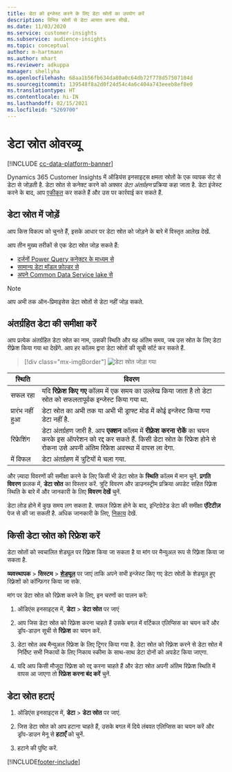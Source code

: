 ```yaml
---
title: डेटा को इन्जेस्ट करने के लिए डेटा स्रोतों का उपयोग करें
description: विभिन्न स्रोतों से डेटा आयात करना सीखें.
ms.date: 11/03/2020
ms.service: customer-insights
ms.subservice: audience-insights
ms.topic: conceptual
author: m-hartmann
ms.author: mhart
ms.reviewer: adkuppa
manager: shellyha
ms.openlocfilehash: 68aa1b56fb634da80a0c64db72f778d57507104d
ms.sourcegitcommit: 139548f8a2d0f24d54c4a6c404a743eeeb8ef8e0
ms.translationtype: HT
ms.contentlocale: hi-IN
ms.lasthandoff: 02/15/2021
ms.locfileid: "5269700"
---
```

# <a name="data-sources-overview"></a>डेटा स्रोत ओवरव्यू

[!INCLUDE [cc-data-platform-banner](../includes/cc-data-platform-banner.md)]

Dynamics 365 Customer Insights में ऑडियंस इनसाइट्स क्षमता स्रोतों के एक व्यापक सेट से डेटा से जोड़ती है. डेटा स्रोत से कनेक्ट करने को अक्सर *डेटा अंतर्ग्रहण* प्रक्रिया कहा जाता है. डेटा इंजेस्ट करने के बाद, आप [एकीकृत](data-unification.md) कर सकते हैं और उस पर कार्रवाई कर सकते हैं.

## <a name="add-a-data-source"></a>डेटा स्रोत में जोड़ें

आप किस विकल्प को चुनते हैं, इसके आधार पर डेटा स्रोत को जोड़ने के बारे में विस्तृत आलेख देखें.

आप तीन मुख्य तरीकों से एक डेटा स्रोत जोड़ सकते हैं:

- [दर्जनों Power Query कनेक्टर के माध्यम से](connect-power-query.md)
- [सामान्य डेटा मॉडल फ़ोल्डर से](connect-common-data-model.md)
- [अपने Common Data Service lake से](connect-common-data-service-lake.md)

> [!NOTE]
> आप अभी तक ऑन-प्रिमाइसेस डेटा स्रोतों से डेटा नहीं जोड़ सकते.

## <a name="review-ingested-data"></a>अंतर्ग्रहित डेटा की समीक्षा करें

आप प्रत्येक अंतर्ग्रहित डेटा स्रोत का नाम, उसकी स्थिति और वह अंतिम समय, जब उस स्रोत के लिए डेटा रीफ़्रेश किया गया था देखेंगे. आप हर कॉलम द्वारा डेटा स्रोतों की सूची सॉर्ट कर सकते हैं.

> [!div class="mx-imgBorder"]
> ![डेटा स्रोत जोड़ा गया](media/configure-data-datasource-added.png "डेटा स्रोत जोड़ा गया")

|स्थिति  |विवरण  |
|---------|---------|
|सफल रहा   |यदि **रिफ़्रेश किए गए** कॉलम में एक समय का उल्लेख किया जाता है तो डेटा स्रोत को सफलतापूर्वक इन्जेस्ट किया गया था.
|प्रारंभ नहीं हुआ   |डेटा स्रोत का अभी तक या अभी भी ड्राफ्ट मोड में कोई इन्जेस्ट किया गया डेटा नहीं है.         |
|रिफ्रेशिंग    |डेटा अंतर्ग्रहण जारी है. आप **एक्शन** कॉलम में **रीफ़्रेश करना रोकें** का चयन करके इस ऑपरेशन को रद्द कर सकते हैं. किसी डेटा स्रोत के रिफ्रेश होने से रोकना उसे अपनी अंतिम रिफ्रेश अवस्था में वापस ला देगा.       |
|में विफल     |डेटा अंतर्ग्रहण में त्रुटियों मे चला गया.         |

और ज़्यादा विवरणों की समीक्षा करने के लिए किसी भी डेटा स्रोत के **स्थिति** कॉलम में मान चुनें. **प्रगति विवरण** फ़लक में, **डेटा स्रोत** का विस्तार करें. त्रुटि विवरण और डाउनस्ट्रीम प्रक्रिया अपडेट सहित रिफ़्रेश स्थिति के बारे में और जानकारी के लिए **विवरण देखें** चुनें.

डेटा लोड होने में कुछ समय लग सकता है. सफल रिफ्रेश होने के बाद, इन्टिग्रेटेड डेटा की समीक्षा **एंटिटीज़** पेज से की जा सकती है. अधिक जानकारी के लिए, [निकाय](entities.md) देखें.

## <a name="refresh-a-data-source"></a>किसी डेटा स्रोत को रिफ्रेश करें

डेटा स्रोतों को स्वचालित शेड्यूल पर रिफ़्रेश किया जा सकता है या मांग पर मैन्युअल रूप से रिफ़्रेश किया जा सकता है. 

**व्यवस्थापक** > **सिस्टम** > [**शेड्यूल**](system.md#schedule-tab) पर जाएं ताकि अपने सभी इन्जेस्ट किए गए डेटा स्रोतों के शेड्यूल हुए रिफ़्रेशों को कॉन्फ़िगर किया जा सके.

मांग पर डेटा स्रोत को रिफ़्रेश करने के लिए, इन चरणों का पालन करें:

1. ऑडिएंस इनसाइट्स में, **डेटा** > **डेटा स्रोत** पर जाएं

2. आप जिस डेटा स्रोत को रिफ़्रेश करना चाहते हैं उसके बगल में वर्टिकल एलिप्सिस का चयन करें और ड्रॉप-डाउन सूची से **रिफ़्रेश** का चयन करें.

3. डेटा स्रोत अब मैन्युअल रिफ्रेश के लिए ट्रिगर किया गया है. डेटा स्रोत को रिफ़्रेश करने से डेटा स्रोत में निर्दिष्ट सभी निकायों के लिए निकाय स्कीमा के साथ-साथ डेटा दोनों को अपडेट किया जाएगा.

4. यदि आप किसी मौजूदा रिफ़्रेश को रद्द करना चाहते हैं और डेटा स्रोत अपनी अंतिम रिफ़्रेश स्थिति में वापस आ जाएगा तो **रिफ्रेश करना बंद करें** चुनें.

## <a name="delete-a-data-source"></a>डेटा स्रोत हटाएं

1. ऑडिएंस इनसाइट्स में, **डेटा** > **डेटा स्रोत** पर जाएं.

2. जिस डेटा स्रोत को आप हटाना चाहते हैं, उसके बगल में दिये लंबवत एलिप्सिस का चयन करें और ड्रॉप-डाउन मेनू से **हटाएँ** को चुनें.

3. हटाने की पुष्टि करें.


[!INCLUDE[footer-include](../includes/footer-banner.md)]